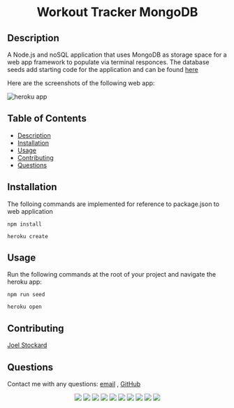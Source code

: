 # <h1 align="center">Workout Tracker MongoDB</h1>

</p>
   
## Description
  
A Node.js and noSQL application that uses MongoDB as storage space for a web app framework to populate via terminal responces. The database seeds add starting code for the application and can be found [here](./seeders/)

Here are the screenshots of the following web app:

![heroku app](./images/)

## Table of Contents

- [Description](#description)
- [Installation](#installation)
- [Usage](#usage)
- [Contributing](#contributing)
- [Questions](#questions)

## Installation

The folloing commands are implemented for reference to package.json to web application

`npm install`

`heroku create`

## Usage

Run the following commands at the root of your project and navigate the heroku app:

`npm run seed`

`heroku open`

## Contributing

[Joel Stockard](https://github.com/jtstockard)

## Questions

Contact me with any questions: [email](jtstockard92@gmail.com) , [GitHub](https://github.com/jtstockard)<br />

<p align="center">
    <img src="https://img.shields.io/badge/Javascript-yellow" />
    <img src="https://img.shields.io/badge/jQuery-blue"  />
    <img src="https://img.shields.io/badge/-node.js-green" />
    <img src="https://img.shields.io/badge/-inquirer-red" >
    <img src="https://img.shields.io/badge/-json-orange" />
    <img src="https://img.shields.io/badge/-heroku-purple" />
    <img src="https://img.shields.io/badge/-mongodb-cyan" />
    <img src="https://img.shields.io/badge/-mongoose-white" />
    <img src="https://img.shields.io/badge/-morgan-teal" />
    <img src="https://img.shields.io/badge/-express-gold" />
